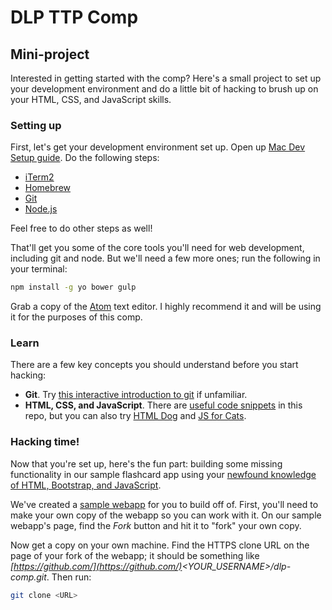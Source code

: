 # DLP TTP Comp
## Mini-project
Interested in getting started with the comp? Here's a small project to set up your development environment and do a little bit of hacking to brush up on your HTML, CSS, and JavaScript skills.

### Setting up
First, let's get your development environment set up. Open up [Mac Dev Setup guide](https://github.com/nicolashery/mac-dev-setup). Do the following steps:
- [iTerm2](https://github.com/nicolashery/mac-dev-setup#iterm2)
- [Homebrew](https://github.com/nicolashery/mac-dev-setup#homebrew)
- [Git](https://github.com/nicolashery/mac-dev-setup#git)
- [Node.js](https://github.com/nicolashery/mac-dev-setup#nodejs)

Feel free to do other steps as well!

That'll get you some of the core tools you'll need for web development, including git and node. But we'll need a few more ones; run the following in your terminal:

```sh
npm install -g yo bower gulp
```

Grab a copy of the [Atom](http://atom.io/) text editor. I highly recommend it and will be using it for the purposes of this comp.

### Learn
There are a few key concepts you should understand before you start hacking:
- **Git**. Try [this interactive introduction to git](https://try.github.io) if unfamiliar.
- **HTML, CSS, and JavaScript**. There are [useful code snippets](week1/notes.md) in this repo, but you can also try [HTML Dog](http://htmldog.com/) and [JS for Cats](http://jsforcats.com).

### Hacking time!
Now that you're set up, here's the fun part: building some missing functionality in our sample flashcard app using your [newfound knowledge of HTML, Bootstrap, and JavaScript](week1/notes.md).

We've created a [sample webapp](https://github.com/hathix/dlp-webapp) for you to build off of. First, you'll need to make your own copy of the webapp so you can work with it. On our sample webapp's page, find the _Fork_ button and hit it to "fork" your own copy.

Now get a copy on your own machine. Find the HTTPS clone URL on the page of your fork of the webapp; it should be something like _[https://github.com/](https://github.com/)<YOUR_USERNAME>/dlp-comp.git_. Then run:

```sh
git clone <URL>
```
